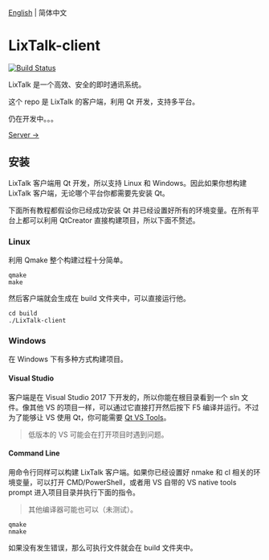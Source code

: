[English](https://github.com/ZingLix/LixTalk-client/blob/master/Readme.md) | 简体中文

# LixTalk-client

[![Build Status](https://travis-ci.com/ZingLix/LixTalk-client.svg?branch=master)](https://travis-ci.com/ZingLix/LixTalk-client)

LixTalk 是一个高效、安全的即时通讯系统。

这个 repo 是 LixTalk 的客户端，利用 Qt 开发，支持多平台。

仍在开发中。。。

[Server ->](https://github.com/ZingLix/LixTalk-server)

## 安装

LixTalk 客户端用 Qt 开发，所以支持 Linux 和 Windows。因此如果你想构建 LixTalk 客户端，无论哪个平台你都需要先安装 Qt。

下面所有教程都假设你已经成功安装 Qt 并已经设置好所有的环境变量。在所有平台上都可以利用 QtCreator 直接构建项目，所以下面不赘述。 

### Linux

利用 Qmake 整个构建过程十分简单。

```
qmake
make
```

然后客户端就会生成在 build 文件夹中，可以直接运行他。

```
cd build
./LixTalk-client
```

### Windows

在 Windows 下有多种方式构建项目。

#### Visual Studio

客户端是在 Visual Studio 2017 下开发的，所以你能在根目录看到一个 sln 文件。像其他 VS 的项目一样，可以通过它直接打开然后按下 F5 编译并运行。不过为了能够让 VS 使用 Qt，你可能需要 [Qt VS Tools](https://marketplace.visualstudio.com/items?itemName=TheQtCompany.QtVisualStudioTools-19123)。

> 低版本的 VS 可能会在打开项目时遇到问题。

#### Command Line

用命令行同样可以构建 LixTalk 客户端。如果你已经设置好 nmake 和 cl 相关的环境变量，可以打开 CMD/PowerShell，或者用 VS 自带的 VS native tools prompt 进入项目目录并执行下面的指令。 

> 其他编译器可能也可以（未测试）。

```
qmake
nmake
```

如果没有发生错误，那么可执行文件就会在 build 文件夹中。